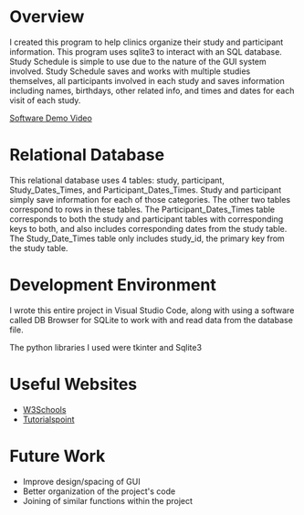 # Overview

I created this program to help clinics organize their study and participant information. This program uses sqlite3 to interact with an SQL database. Study Schedule is simple to use due to the nature of the GUI system involved. Study Schedule saves and works with multiple studies themselves, all participants involved in each study and saves information including names, birthdays, other related info, and times and dates for each visit of each study. 

[Software Demo Video](https://youtu.be/2qVCD8vphdY)

# Relational Database

This relational database uses 4 tables: study, participant, Study_Dates_Times, and Participant_Dates_Times. Study and participant simply save information for each of those categories. The other two tables correspond to rows in these tables. The Participant_Dates_Times table corresponds to both the study and participant tables with corresponding keys to both, and also includes corresponding dates from the study table. The Study_Date_Times table only includes study_id, the primary key from the study table.


# Development Environment

I wrote this entire project in Visual Studio Code, along with using a software called DB Browser for SQLite to work with and read data from the database file.

The python libraries I used were tkinter and Sqlite3
# Useful Websites

* [W3Schools](w3schools.com)
* [Tutorialspoint](tutorialspoint.com)

# Future Work

* Improve design/spacing of GUI
* Better organization of the project's code
* Joining of similar functions within the project
